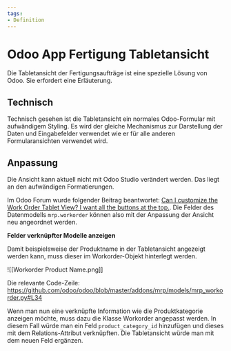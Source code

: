 ```yaml
---
tags:
- Definition
---
```

# Odoo App Fertigung Tabletansicht

Die Tabletansicht der Fertigungsaufträge ist eine spezielle Lösung von Odoo. Sie erfordert eine Erläuterung.

## Technisch

Technisch gesehen ist die Tabletansicht ein normales Odoo-Formular mit aufwändigem Styling. Es wird der gleiche Mechanismus zur Darstellung der Daten und Eingabefelder verwendet wie er für alle anderen Formularansichten verwendet wird.

## Anpassung

Die Ansicht kann aktuell nicht mit Odoo Studio verändert werden. Das liegt an den aufwändigen Formatierungen.

Im Odoo Forum wurde folgender Beitrag beantwortet: [Can I customize the Work Order Tablet View? I want all the buttons at the top.](https://www.odoo.com/de_DE/forum/hilfe-1/can-i-customize-the-work-order-tablet-view-i-want-all-the-buttons-at-the-top-170932). Die Felder des Datenmodells `mrp.workorder` können also mit der Anpassung der Ansicht neu angeordnet werden.

**Felder verknüpfter Modelle anzeigen**

Damit beispielsweise der Produktname in der Tabletansicht angezeigt werden kann, muss dieser im Workorder-Objekt hinterlegt werden.

![[Workorder Product Name.png]]

Die relevante Code-Zeile: <https://github.com/odoo/odoo/blob/master/addons/mrp/models/mrp_workorder.py#L34>

Wenn man nun eine verknüpfte Information wie die Produktkategorie anzeigen möchte, muss dazu die Klasse Workorder angepasst werden. In diesem Fall würde man ein Feld `product_category_id` hinzufügen und dieses mit dem Relations-Attribut verknüpften. Die Tabletansicht würde man mit dem neuen Feld ergänzen.